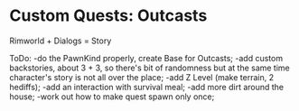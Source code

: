 # Custom Quests: Outcasts
Rimworld + Dialogs = Story

ToDo:
-do the PawnKind properly, create Base for Outcasts;
-add custom backstories, about 3 + 3, so there's bit of randomness but at the same time character's story is not all over the place;
-add Z Level (make terrain, 2 hediffs);
-add an interaction with survival meal;
-add more dirt around the house;
-work out how to make quest spawn only once;
